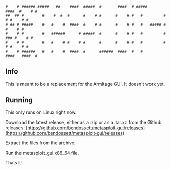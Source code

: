    #    # ###### #####   ##    ####  #####  #       ####  # #####        ####  #    # # 
    ##  ## #        #    #  #  #      #    # #      #    # #   #         #    # #    # # 
    # ## # #####    #   #    #  ####  #    # #      #    # #   #   ##### #      #    # # 
    #    # #        #   ######      # #####  #      #    # #   #         #  ### #    # # 
    #    # #        #   #    # #    # #      #      #    # #   #         #    # #    # # 
    #    # ######   #   #    #  ####  #      ######  ####  #   #          ####   ####  # 


## Info

This is meant to be a replacement for the Armitage GUI. It doesn't work yet.

## Running

This only runs on Linux right now.

Download the latest release, either as a .zip or as a .tar.xz from the Github releases: [https://github.com/bendossett/metasploit-gui/releases](https://github.com/bendossett/metasploit-gui/releases)

Extract the files from the archive.

Run the metasploit_gui.x86_64 file.

Thats it!
